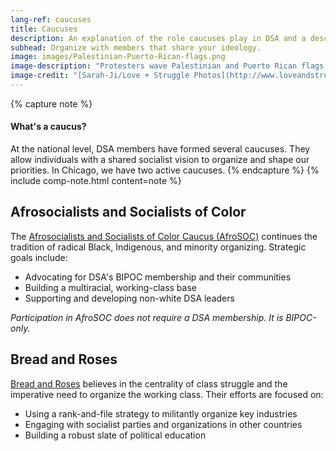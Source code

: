 ```yaml
---
lang-ref: caucuses
title: Caucuses
description: An explanation of the role caucuses play in DSA and a description of locally-active affiliates.
subhead: Organize with members that share your ideology.
image: images/Palestinian-Puerto-Rican-flags.png
image-description: "Protesters wave Palestinian and Puerto Rican flags during the Decolonize Zhigaagoong action on July 17, 2020. AfroSOC builds BIPOC and abolitionist power."
image-credit: "[Sarah-Ji/Love + Struggle Photos](http://www.loveandstrugglephotos.com/)"
---
```


{% capture note %}
#### What's a caucus?

At the national level, DSA members have formed several caucuses. They allow individuals with a shared socialist vision to organize and shape our priorities. In Chicago, we have two active caucuses.
{% endcapture %}
{% include comp-note.html content=note %}

## Afrosocialists and Socialists of Color

The [Afrosocialists and Socialists of Color Caucus (AfroSOC)](http://linktr.ee/ChicagoAfroSOC) continues the tradition of radical Black, Indigenous, and minority organizing. Strategic goals include:

- Advocating for DSA's BIPOC membership and their communities
- Building a multiracial, working-class base
- Supporting and developing non-white DSA leaders

*Participation in AfroSOC does not require a DSA membership. It is BIPOC-only.* 

## Bread and Roses

[Bread and Roses](https://breadandrosesdsa.org/) believes in the centrality of class struggle and the imperative need to organize the working class. Their efforts are focused on:

- Using a rank-and-file strategy to militantly organize key industries
- Engaging with socialist parties and organizations in other countries
- Building a robust slate of political education

